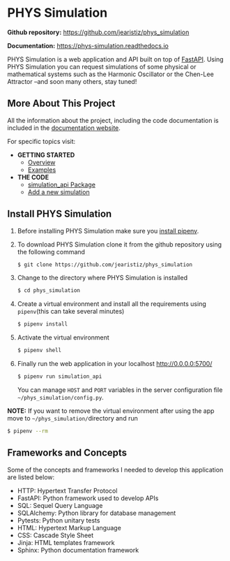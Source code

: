 # PHYS Simulation

**Github repository:** <https://github.com/jearistiz/phys_simulation>

**Documentation:** <https://phys-simulation.readthedocs.io>

PHYS Simulation is a web application and API built on top of
[FastAPI](https://github.com/tiangolo/fastapi).
Using PHYS Simulation you can request simulations of some physical or
mathematical systems such as the Harmonic Oscillator or the Chen-Lee Attractor
–and soon many others, stay tuned!

## More About This Project

All the information about the project, including the code documentation is
included in the [documentation website](https://phys-simulation.readthedocs.io/).

For specific topics visit:

* **GETTING STARTED**
  * [Overview](https://phys-simulation.readthedocs.io/en/latest/start/overview.html)
  * [Examples](https://phys-simulation.readthedocs.io/en/latest/start/examples.html)
* **THE CODE**
  * [simulation_api Package](https://phys-simulation.readthedocs.io/en/latest/code_docs/simulation_api.html)
  * [Add a new simulation](https://phys-simulation.readthedocs.io/en/latest/code_docs/new_simulation.html)

## Install PHYS Simulation

1. Before installing PHYS Simulation make sure you
  [install pipenv](https://pypi.org/project/pipenv/).

2. To download PHYS Simulation clone it from the github repository using the
  following command

    ```bash
    $ git clone https://github.com/jearistiz/phys_simulation
    ```

3. Change to the directory where PHYS Simulation is installed

    ```bash
    $ cd phys_simulation
    ```

4. Create a virtual environment and install all the requirements using
  ``pipenv``(this can take several minutes)

    ```bash
    $ pipenv install
    ```

5. Activate the virtual environment

    ```bash
    $ pipenv shell
    ```

6. Finally run the web application in your localhost <http://0.0.0.0:5700/>

    ```bash
    $ pipenv run simulation_api
    ```

    You can manage ``HOST`` and ``PORT`` variables in the server configuration
    file ``~/phys_simulation/config.py``.

**NOTE:** If you want to remove the virtual environment after using the app
move to ``~/phys_simulation/``directory and run

```bash
$ pipenv --rm
```

## Frameworks and Concepts

Some of the concepts and frameworks I needed to develop this application are
listed below:

* HTTP: Hypertext Transfer Protocol
* FastAPI: Python framework used to develop APIs
* SQL: Sequel Query Language
* SQLAlchemy: Python library for database management
* Pytests: Python unitary tests
* HTML: Hypertext Markup Language
* CSS: Cascade Style Sheet
* Jinja: HTML templates framework
* Sphinx: Python documentation framework
